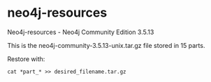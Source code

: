 # neo4j-resources
Neo4j-resources - Neo4j Community Edition 3.5.13

This is the neo4j-community-3.5.13-unix.tar.gz file stored in 15 parts.

Restore with:  

`cat *part_* >> desired_filename.tar.gz`

